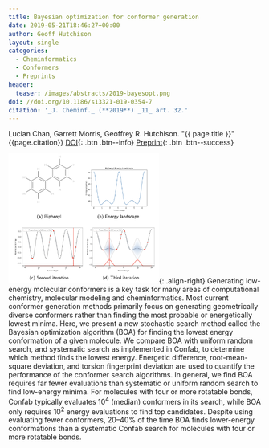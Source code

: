 ```yaml
---
title: Bayesian optimization for conformer generation
date: 2019-05-21T18:46:27+00:00
author: Geoff Hutchison
layout: single
categories:
  - Cheminformatics
  - Conformers
  - Preprints
header:
  teaser: /images/abstracts/2019-bayesopt.png
doi: //doi.org/10.1186/s13321-019-0354-7
citation: '_J. Cheminf._ (**2019**) _11_ art. 32.'
---
```

Lucian Chan, Garrett Morris, Geoffrey R. Hutchison. "{{ page.title }}" {{page.citation}} [DOI]({{page.doi}}){: .btn .btn--info} [Preprint](https://doi.org/10.26434/chemrxiv.7228940.v4){: .btn .btn--success}

<!--more-->

<img alt="toc image" src="/images/abstracts/2019-bayesopt.png" width="300 px">{: .align-right} Generating low-energy molecular conformers is a key task for many areas of computational chemistry, molecular modeling and cheminformatics. Most current conformer generation methods primarily focus on generating geometrically diverse conformers rather than finding the most probable or energetically lowest minima. Here, we present a new stochastic search method called the Bayesian optimization algorithm (BOA) for finding the lowest energy conformation of a given molecule. We compare BOA with uniform random search, and systematic search as implemented in Confab, to determine which method finds the lowest energy. Energetic difference, root-mean-square deviation, and torsion fingerprint deviation are used to quantify the performance of the conformer search algorithms. In general, we find BOA requires far fewer evaluations than systematic or uniform random search to find low-energy minima. For molecules with four or more rotatable bonds, Confab typically evaluates 10<sup>4</sup> (median) conformers in its search, while BOA only requires 10<sup>2</sup> energy evaluations to find top candidates. Despite using evaluating fewer conformers, 20–40% of the time BOA finds lower-energy conformations than a systematic Confab search for molecules with four or more rotatable bonds.
